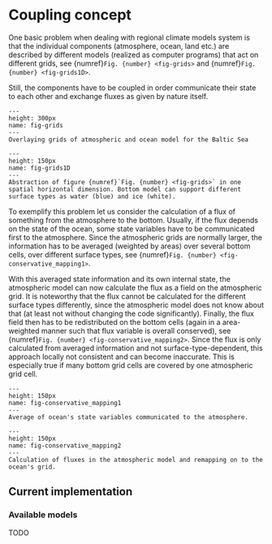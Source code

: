 # Coupling concept


One basic problem when dealing with regional climate models system is that the individual components (atmosphere, ocean, land etc.) 
are described by different models (realized as computer programs) that act on different grids, see  {numref}`Fig. {number} <fig-grids>` and {numref}`Fig. {number} <fig-grids1D>`.

Still, the components have to be coupled in order communicate their state to each other and exchange fluxes as given by nature itself.


```{figure} ../figures/grids.png
---
height: 300px
name: fig-grids
---
Overlaying grids of atmospheric and ocean model for the Baltic Sea
```

```{figure} ../figures/grids1D.png
---
height: 150px
name: fig-grids1D
---
Abstraction of figure {numref}`Fig. {number} <fig-grids>` in one spatial horizontal dimension. Bottom model can support different surface types as water (blue) and ice (white).
```

To exemplify this problem let us consider the calculation of a flux of something from the atmosphere to the bottom.
Usually, if the flux depends on the state of the ocean, some state variables have to be communicated first to the atmosphere.
Since the atmospheric grids are normally larger, the information has to be averaged (weighted by areas) over several bottom cells, 
over different surface types, see {numref}`Fig. {number} <fig-conservative_mapping1>`.


With this averaged state information and its own internal state, the atmospheric model can now calculate the flux as a field on the atmospheric grid.
It is noteworthy that the flux cannot be calculated for the different surface types differently, since the atmospheric model does not know about that (at least not without changing the code significantly).
Finally, the flux field then has to be redistributed on the bottom cells (again in a area-weighted manner such that flux variable is overall conserved), 
see {numref}`Fig. {number} <fig-conservative_mapping2>`.
Since the flux is only calculated from averaged information and not surface-type-dependent, this approach locally not consistent and can become inaccurate. 
This is especially true if many bottom grid cells are covered by one atmospheric grid cell.


```{figure} ../figures/conservative_mapping1.png
---
height: 150px
name: fig-conservative_mapping1
---
Average of ocean's state variables communicated to the atmosphere.
```

```{figure} ../figures/conservative_mapping2.png
---
height: 150px
name: fig-conservative_mapping2
---
Calculation of fluxes in the atmospheric model and remapping on to the ocean's grid.
```


## Current implementation

### Available models

TODO